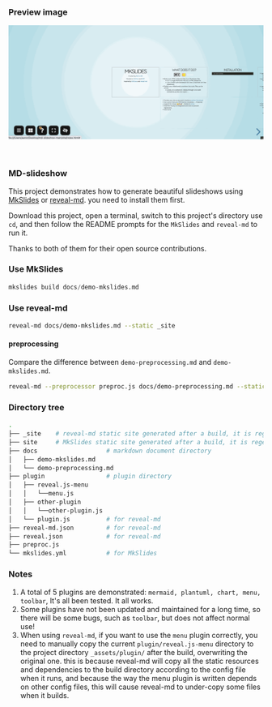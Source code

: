

### Preview image

![img](docs/assets/slideshow.gif)



<br />

### MD-slideshow

This project demonstrates how to generate beautiful slideshows using [MkSlides](https://github.com/MartenBE/mkslides) or [reveal-md](https://github.com/webpro/reveal-md). you need to install them first.

Download this project, open a terminal, switch to this project's directory use `cd`, and then follow the README prompts for the `MkSlides` and `reveal-md` to run it.

Thanks to both of them for their open source contributions.



### Use MkSlides

```python
mkslides build docs/demo-mkslides.md
```



### Use reveal-md

```bash
reveal-md docs/demo-mkslides.md --static _site
```



#### preprocessing

Compare the difference between `demo-preprocessing.md` and `demo-mkslides.md`.

```bash
reveal-md --preprocessor preproc.js docs/demo-preprocessing.md --static _site
```



### Directory tree

```bash
.
├── _site    # reveal-md static site generated after a build, it is regenerated every time it is built.
├── site     # MkSlides static site generated after a build, it is regenerated every time it is built.
├── docs                   # markdown document directory
│   ├── demo-mkslides.md
│   └── demo-preprocessing.md
├── plugin                 # plugin directory
│   ├── reveal.js-menu
│   │   └──menu.js
│   ├── other-plugin
│   │   └──other-plugin.js
│   └── plugin.js          # for reveal-md
├── reveal-md.json         # for reveal-md
├── reveal.json            # for reveal-md
├── preproc.js
└── mkslides.yml           # for MkSlides
```



### Notes

1. A total of 5 plugins are demonstrated: `mermaid, plantuml, chart, menu, toolbar`, It's all been tested. It all works.
2. Some plugins have not been updated and maintained for a long time, so there will be some bugs, such as `toolbar`, but does not affect normal use!
3. When using `reveal-md`, if you want to use the `menu` plugin correctly, you need to manually copy the current `plugin/reveal.js-menu` directory to the project directory `_assets/plugin/` after the build, overwriting the original one. this is because reveal-md will copy all the static resources and dependencies to the build directory according to the config file when it runs, and because the way the menu plugin is written depends on other config files, this will cause reveal-md to under-copy some files when it builds.

